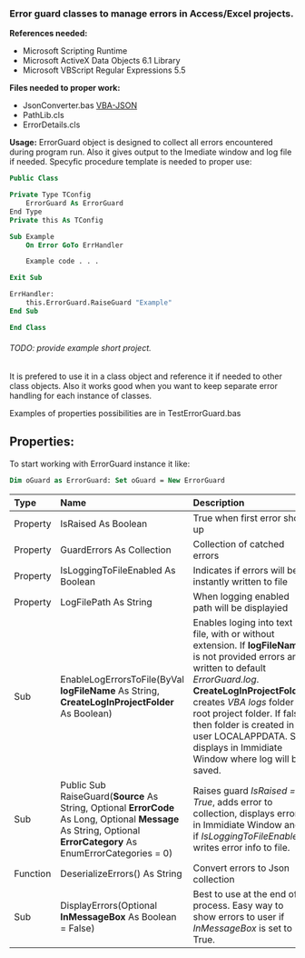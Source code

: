 ###  Error guard classes to manage errors in Access/Excel projects.

**References needed:**
- Microsoft Scripting Runtime
- Microsoft ActiveX Data Objects 6.1 Library
- Microsoft VBScript Regular Expressions 5.5

**Files needed to proper work:**
- JsonConverter.bas [VBA-JSON](https://github.com/VBA-tools/VBA-JSON "VBA-JSON")
- PathLib.cls
- ErrorDetails.cls

**Usage:**
ErrorGuard object is designed to collect all errors encountered during program run. Also it gives output to the Imediate window and log file if needed. Specyfic procedure template is needed to proper use:

```vb
Public Class

Private Type TConfig
    ErrorGuard As ErrorGuard
End Type
Private this As TConfig

Sub Example
    On Error GoTo ErrHandler

	Example code . . .

Exit Sub

ErrHandler:
    this.ErrorGuard.RaiseGuard "Example"
End Sub

End Class
```

###### TODO: provide example short project.

It is prefered to use it in a class object and reference it if needed to other class objects. 
Also it works good when you want to keep separate error handling for each instance of classes.

Examples of properties possibilities are in TestErrorGuard.bas

## **Properties:**
To start working with ErrorGuard instance it like:
```vb
Dim oGuard as ErrorGuard: Set oGuard = New ErrorGuard
```
|  Type |Name   |Description   |
| :------------ | :------------ | :------------ |
| Property  |IsRaised As Boolean  | True when first error show up  |
| Property  |GuardErrors As Collection   | Collection of catched errors  |
|Property   | IsLoggingToFileEnabled  As Boolean  |  Indicates if errors will be instantly written to file |
|Property   | LogFilePath As String  | When logging enabled path will be displayied  |
|Sub   |EnableLogErrorsToFile(ByVal **logFileName** As String, **CreateLogInProjectFolder** As Boolean)   |Enables loging into text file, with or without extension.  If **logFileName** is not provided errors are written to default *ErrorGuard.log*.  **CreateLogInProjectFolder** creates *VBA logs* folder in root project folder. If false then folder is created in user LOCALAPPDATA. Sub displays in Immidiate Window where log will be saved.  |
|Sub   | Public Sub RaiseGuard(**Source** As String, Optional **ErrorCode** As Long, Optional **Message** As String, Optional **ErrorCategory** As EnumErrorCategories = 0)   | Raises guard *IsRaised = True*, adds error to collection, displays error in Immidiate Window and if *IsLoggingToFileEnabled* writes error info to file.  |
|Function   | DeserializeErrors() As String  | Convert errors to Json collection  |
| Sub  | DisplayErrors(Optional **InMessageBox** As Boolean = False)   | Best to use at the end of process. Easy way to show errors to user if *InMessageBox* is set to True.     |
